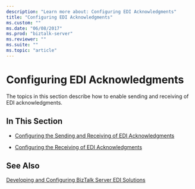 ```yaml
---
description: "Learn more about: Configuring EDI Acknowledgments"
title: "Configuring EDI Acknowledgments"
ms.custom: ""
ms.date: "06/08/2017"
ms.prod: "biztalk-server"
ms.reviewer: ""
ms.suite: ""
ms.topic: "article"
---
```

# Configuring EDI Acknowledgments
The topics in this section describe how to enable sending and receiving of EDI acknowledgments.  
  
## In This Section  
  
-   [Configuring the Sending and Receiving of EDI Acknowledgments](../core/configuring-the-sending-and-receiving-of-edi-acknowledgments.md)  
  
-   [Configuring the Receiving of EDI Acknowledgments](../core/configuring-the-receiving-of-edi-acknowledgments.md)  
  
## See Also  
 [Developing and Configuring BizTalk Server EDI Solutions](../core/developing-and-configuring-biztalk-server-edi-solutions.md)
